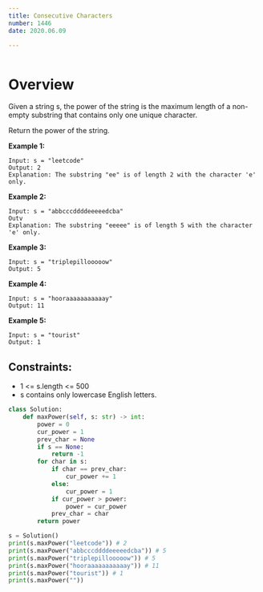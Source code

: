```yaml
---
title: Consecutive Characters
number: 1446
date: 2020.06.09

---
```


```toc

```

# Overview

Given a string s, the power of the string is the maximum length of a non-empty substring that contains only one unique character.

Return the power of the string.

**Example 1:**

```text
Input: s = "leetcode"
Output: 2
Explanation: The substring "ee" is of length 2 with the character 'e' only.
```

**Example 2:**

```text
Input: s = "abbcccddddeeeeedcba"
Outv
Explanation: The substring "eeeee" is of length 5 with the character 'e' only.
```

**Example 3:**

```text
Input: s = "triplepillooooow"
Output: 5
```

**Example 4:**

```text
Input: s = "hooraaaaaaaaaaay"
Output: 11
```

**Example 5:**

```text
Input: s = "tourist"
Output: 1
```

## Constraints:

* 1 <= s.length <= 500
* s contains only lowercase English letters.

```python
class Solution:
    def maxPower(self, s: str) -> int:
        power = 0
        cur_power = 1
        prev_char = None
        if s == None:
            return -1
        for char in s:
            if char == prev_char:
                cur_power += 1
            else:
                cur_power = 1
            if cur_power > power:
                power = cur_power
            prev_char = char
        return power

s = Solution()
print(s.maxPower("leetcode")) # 2
print(s.maxPower("abbcccddddeeeeedcba")) # 5
print(s.maxPower("triplepillooooow")) # 5
print(s.maxPower("hooraaaaaaaaaaay")) # 11
print(s.maxPower("tourist")) # 1
print(s.maxPower(""))
```
